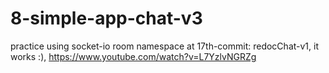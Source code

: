 # 8-simple-app-chat-v3
practice using socket-io room namespace
at 17th-commit: redocChat-v1, it works :), https://www.youtube.com/watch?v=L7YzlvNGRZg

